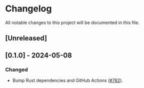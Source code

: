 # Changelog

All notable changes to this project will be documented in this file.

## [Unreleased]

## [0.1.0] - 2024-05-08

### Changed

- Bump Rust dependencies and GitHub Actions ([#782]).

[#782]: https://github.com/stackabletech/operator-rs/pull/782
